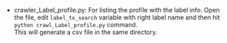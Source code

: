 * crawler_Label_profile.py: 
For listing the profile with the label info. Open the file, edit `label_to_search` variable with right label name and then hit `python crawl_Label_profile.py` command. \
This will generate a csv file in the same directory.